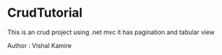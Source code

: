 # CrudTutorial

This is an crud project using .net mvc
it has pagination and tabular view

Author : Vishal Kamire
